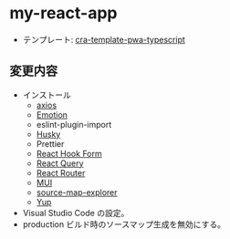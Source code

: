 # my-react-app

- テンプレート: [cra-template-pwa-typescript](https://create-react-app.dev/docs/making-a-progressive-web-app/)

## 変更内容

- インストール
  - [axios](https://github.com/axios/axios)
  - [Emotion](https://emotion.sh/docs/introduction)
  - eslint-plugin-import
  - [Husky](https://create-react-app.dev/docs/setting-up-your-editor/#formatting-code-automatically)
  - Prettier
  - [React Hook Form](https://react-hook-form.com/)
  - [React Query](https://tanstack.com/query/v4)
  - [React Router](https://v5.reactrouter.com/web/guides/quick-start)
  - [MUI](https://mui.com/)
  - [source-map-explorer](https://create-react-app.dev/docs/analyzing-the-bundle-size/)
  - [Yup](https://github.com/jquense/yup)
- Visual Studio Code の設定。
- production ビルド時のソースマップ生成を無効にする。
